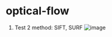 # optical-flow
1) Test 2 method: SIFT, SURF
![image](https://user-images.githubusercontent.com/45755087/117583371-fdd3e100-b130-11eb-80dd-f939028ef0ca.png)

